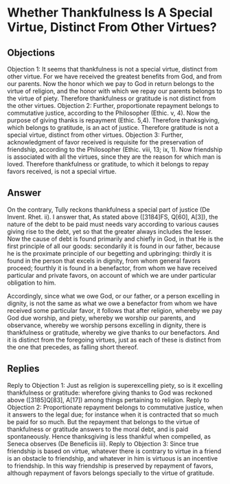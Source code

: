 # Whether Thankfulness Is A Special Virtue, Distinct From Other Virtues?
## Objections
Objection 1: It seems that thankfulness is not a special virtue, distinct from other virtue. For we have received the greatest benefits from God, and from our parents. Now the honor which we pay to God in return belongs to the virtue of religion, and the honor with which we repay our parents belongs to the virtue of piety. Therefore thankfulness or gratitude is not distinct from the other virtues.
Objection 2: Further, proportionate repayment belongs to commutative justice, according to the Philosopher (Ethic. v, 4). Now the purpose of giving thanks is repayment (Ethic. 5,4). Therefore thanksgiving, which belongs to gratitude, is an act of justice. Therefore gratitude is not a special virtue, distinct from other virtues.
Objection 3: Further, acknowledgment of favor received is requisite for the preservation of friendship, according to the Philosopher (Ethic. viii, 13; ix, 1). Now friendship is associated with all the virtues, since they are the reason for which man is loved. Therefore thankfulness or gratitude, to which it belongs to repay favors received, is not a special virtue.
## Answer
On the contrary, Tully reckons thankfulness a special part of justice (De Invent. Rhet. ii).
I answer that, As stated above ([3184]FS, Q[60], A[3]), the nature of the debt to be paid must needs vary according to various causes giving rise to the debt, yet so that the greater always includes the lesser. Now the cause of debt is found primarily and chiefly in God, in that He is the first principle of all our goods: secondarily it is found in our father, because he is the proximate principle of our begetting and upbringing: thirdly it is found in the person that excels in dignity, from whom general favors proceed; fourthly it is found in a benefactor, from whom we have received particular and private favors, on account of which we are under particular obligation to him.

Accordingly, since what we owe God, or our father, or a person excelling in dignity, is not the same as what we owe a benefactor from whom we have received some particular favor, it follows that after religion, whereby we pay God due worship, and piety, whereby we worship our parents, and observance, whereby we worship persons excelling in dignity, there is thankfulness or gratitude, whereby we give thanks to our benefactors. And it is distinct from the foregoing virtues, just as each of these is distinct from the one that precedes, as falling short thereof.
## Replies
Reply to Objection 1: Just as religion is superexcelling piety, so is it excelling thankfulness or gratitude: wherefore giving thanks to God was reckoned above ([3185]Q[83], A[17]) among things pertaining to religion.
Reply to Objection 2: Proportionate repayment belongs to commutative justice, when it answers to the legal due; for instance when it is contracted that so much be paid for so much. But the repayment that belongs to the virtue of thankfulness or gratitude answers to the moral debt, and is paid spontaneously. Hence thanksgiving is less thankful when compelled, as Seneca observes (De Beneficiis iii).
Reply to Objection 3: Since true friendship is based on virtue, whatever there is contrary to virtue in a friend is an obstacle to friendship, and whatever in him is virtuous is an incentive to friendship. In this way friendship is preserved by repayment of favors, although repayment of favors belongs specially to the virtue of gratitude.